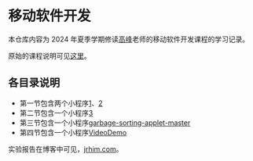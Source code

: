 # 移动软件开发

本仓库内容为 2024 年夏季学期修读[高峰](http://feng-gao.cn/)老师的移动软件开发课程的学习记录。

原始的课程说明可见[这里](https://gitee.com/gaopursuit/mobile_software/)。

## 各目录说明

- 第一节包含两个小程序[1](./MiniProgram1)、[2](./MiniProgram2)
- 第二节包含一个小程序[3](./MiniProgram3)
- 第三节包含一个小程序[garbage-sorting-applet-master](./garbage-sorting-applet-master)
- 第四节包含一个小程序[VideoDemo](./VideoDemo)

实验报告在博客中可见，[jrhim.com](https://www.jrhim.com)。
